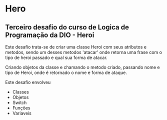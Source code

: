 # Hero

## Terceiro desafio do curso de Logica de Programação da DIO - Heroi
 

Este desafio trata-se de criar uma classe Heroi com seus atributos e metodos, sendo um desses metodos 'atacar' onde retorna uma frase com o tipo de heroi passado e qual sua forma de atacar.

Criando objetos da classe e chamando o metodo criado, passando nome e tipo de Heroi, onde é retornado o nome e forma de ataque. 



Este desafio envolveu 

* Classes
* Objetos
* Switch
* Funções
* Variaveis
